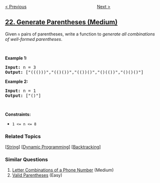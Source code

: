<!--|This file generated by command(leetcode description); DO NOT EDIT.    |-->
<!--+----------------------------------------------------------------------+-->
<!--|@author    openset <openset.wang@gmail.com>                           |-->
<!--|@link      https://github.com/openset                                 |-->
<!--|@home      https://github.com/openset/leetcode                        |-->
<!--+----------------------------------------------------------------------+-->

[< Previous](../merge-two-sorted-lists "Merge Two Sorted Lists")
　　　　　　　　　　　　　　　　
[Next >](../merge-k-sorted-lists "Merge k Sorted Lists")

## [22. Generate Parentheses (Medium)](https://leetcode.com/problems/generate-parentheses "括号生成")

<p>Given <code>n</code> pairs of parentheses, write a function to <em>generate all combinations of well-formed parentheses</em>.</p>

<p>&nbsp;</p>
<p><strong>Example 1:</strong></p>
<pre><strong>Input:</strong> n = 3
<strong>Output:</strong> ["((()))","(()())","(())()","()(())","()()()"]
</pre><p><strong>Example 2:</strong></p>
<pre><strong>Input:</strong> n = 1
<strong>Output:</strong> ["()"]
</pre>
<p>&nbsp;</p>
<p><strong>Constraints:</strong></p>

<ul>
	<li><code>1 &lt;= n &lt;= 8</code></li>
</ul>

### Related Topics
  [[String](../../tag/string/README.md)]
  [[Dynamic Programming](../../tag/dynamic-programming/README.md)]
  [[Backtracking](../../tag/backtracking/README.md)]

### Similar Questions
  1. [Letter Combinations of a Phone Number](../letter-combinations-of-a-phone-number) (Medium)
  1. [Valid Parentheses](../valid-parentheses) (Easy)
